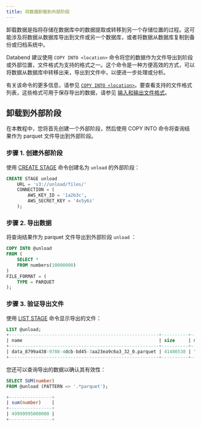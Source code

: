 ```yaml
---
title: 将数据卸载到外部阶段
---
```


卸载数据是指将存储在数据库中的数据提取或转移到另一个存储位置的过程。这可能涉及将数据从数据库导出到文件或另一个数据库，或者将数据从数据库复制到备份或归档系统中。

Databend 建议使用 `COPY INTO <location>` 命令将您的数据作为文件导出到阶段或外部位置，文件格式为支持的格式之一。这个命令是一种方便高效的方式，可以将数据从数据库中转移出来，导出到文件中，以便进一步处理或分析。

有关该命令的更多信息，请参见 [`COPY INTO <location>`](/sql/sql-reference/file-format-options)。要查看支持的文件格式列表，这些格式可用于保存导出的数据，请参见 [输入和输出文件格式](/sql/sql-reference/file-format-options)。

## 卸载到外部阶段

在本教程中，您将首先创建一个外部阶段，然后使用 COPY INTO 命令将查询结果作为 parquet 文件导出到外部阶段。

### 步骤 1. 创建外部阶段

使用 [CREATE STAGE](/sql/sql-commands/ddl/stage/ddl-create-stage) 命令创建名为 `unload` 的外部阶段：

```sql
CREATE STAGE unload
    URL = 's3://unload/files/'
    CONNECTION = (
        AWS_KEY_ID = '1a2b3c',
        AWS_SECRET_KEY = '4x5y6z'
    );
```

### 步骤 2. 导出数据

将查询结果作为 parquet 文件导出到外部阶段 `unload` ：

```sql
COPY INTO @unload
FROM (
    SELECT *
    FROM numbers(10000000)
)
FILE_FORMAT = (
    TYPE = PARQUET
);
```

### 步骤 3. 验证导出文件

使用 [LIST STAGE](/sql/sql-commands/ddl/stage/ddl-list-stage) 命令显示导出的文件：

```sql
LIST @unload;
+--------------------------------------------------------+----------+------------------------------------+-------------------------------+---------+
| name                                                   | size     | md5                                | last_modified                 | creator |
+--------------------------------------------------------+----------+------------------------------------+-------------------------------+---------+
| data_8799a438-9788-4dcb-bd45-3aa23ea9c6a3_32_0.parquet | 41486538 | "F187251F37666928684DBED4AF0523DF" | 2023-02-12 03:45:03.000 +0000 | NULL    |
+--------------------------------------------------------+----------+------------------------------------+-------------------------------+---------+
```

您还可以查询导出的数据以确认其有效性：

```sql
SELECT SUM(number)
FROM @unload (PATTERN => '.*parquet');

+----------------+
| sum(number)    |
+----------------+
| 49999995000000 |
+----------------+
```